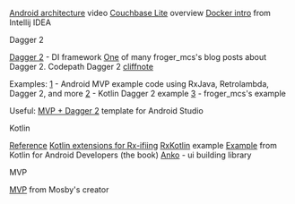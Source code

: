 
[Android architecture](https://www.youtube.com/watch?v=BlkJzgjzL0c) video
[Couchbase Lite](http://developer.couchbase.com/documentation/mobile/current/get-started/couchbase-lite-overview/index.html) overview
[Docker intro](https://www.youtube.com/watch?v=IgJXYU3GOM4) from Intellij IDEA

Dagger 2

[Dagger 2](http://google.github.io/dagger/) - DI framework
[One](http://frogermcs.github.io/dependency-injection-with-dagger-2-introdution-to-di/) of many froger_mcs's blog posts about Dagger 2.
Codepath Dagger 2 [cliffnote](https://guides.codepath.com/android/Dependency-Injection-with-Dagger-2)

Examples: 
[1](https://github.com/grandstaish/hello-mvp-dagger-2) - Android MVP example code using RxJava, Retrolambda, Dagger 2, and more
[2](https://github.com/damianpetla/kotlin-dagger-example) - Kotlin Dagger 2 example
[3](https://github.com/frogermcs/GithubClient) - froger_mcs's example

Useful:
[MVP + Dagger 2](https://github.com/benoitletondor/Android-Studio-MVP-template) template for Android Studio

Kotlin

[Reference](https://kotlinlang.org/docs/reference/)
[Kotlin extensions for Rx-ifiing](http://vishnurajeevan.com/2016/02/13/Using-Kotlin-Extensions-for-Rx-ifying/)
[RxKotlin](https://github.com/ReactiveX/RxKotlin/blob/0.x/src/examples/kotlin/rx/lang/kotlin/examples/examples.kt) example
[Example](https://github.com/antoniolg/Kotlin-for-Android-Developers) from Kotlin for Android Developers (the book)
[Anko](https://github.com/Kotlin/anko) - ui building library

MVP 

[MVP](http://hannesdorfmann.com/mosby/mvp/) from Mosby's creator

